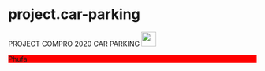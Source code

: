 # project.car-parking
PROJECT COMPRO 2020 CAR PARKING
<img src="https://raw.githubusercontent.com/MartinHeinz/MartinHeinz/master/wave.gif" width="30px">
<div style="background-color:red">Phufa</div>
